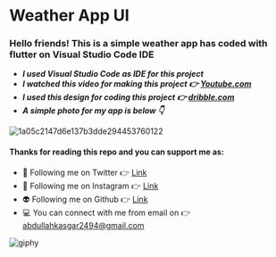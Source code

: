 # Weather App UI
### **Hello friends! This is a simple weather app has coded with flutter on Visual Studio Code IDE**

- ***I used Visual Studio Code as IDE for this project***
- ***I watched this video for making this project 👉 [Youtube.com](https://www.youtube.com/watch?v=3KailS4r-es)***
- ***I used this design for coding this project 👉 [dribble.com](https://dribbble.com/shots/14562207--22-Weather-Forecast-App-MobileApp-Concept/attachments/6251619?mode=media)***
- ***A simple photo for my app is below 👇***


![1a05c2147d6e137b3dde294453760122](https://user-images.githubusercontent.com/88820048/168496304-007867f9-9e70-4bbb-b580-7b0f8737faf8.jpg)


#### Thanks for reading this repo and you can support me as:

- 👻 Following me on Twitter 👉 [Link](https://twitter.com/AbdullahKasgar)
- 🤖 Following me on Instagram 👉 [Link](https://www.instagram.com/jay_official_24_/)
- 👽 Following me on Github 👉 [Link](https://github.com/abdullah0912/)
- 💻 You can connect with me from email on 👉 [abdullahkasgar2494@gmail.com](abdullahkasgar2494@gmail.com)


![giphy](https://user-images.githubusercontent.com/88820048/167713029-812de49b-2df0-431d-87b1-fa0bf6060065.gif)
